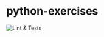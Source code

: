 # python-exercises

![Lint & Tests](https://github.com/shangxiao/python-exercises/actions/workflows/test.yml/badge.svg)

